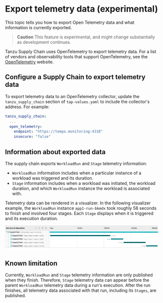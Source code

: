 # Export telemetry data (experimental)

This topic tells you how to export Open Telemetry data and what information is currently exported.

> **Caution** This feature is experimental, and might change substantially as development continues.

Tanzu Supply Chain uses OpenTelemetry to export telemetry data. For a list of vendors and
observability tools that support OpenTelemetry, see the [OpenTelemetry](https://opentelemetry.io/)
website.

## <a id="config"></a> Configure a Supply Chain to export telemetry data

To export telemetry data to an OpenTelemetry collector, update the `tanzu_supply_chain` section of
`tap-values.yaml` to include the collector's address. For example:

```yaml
tanzu_supply_chain:
  ...
  open_telemetry:
    endpoint: "https://tempo.monitoring:4318"
    insecure: "false"
```

## <a id="info-about-exp-data"></a> Information about exported data

The supply chain exports `WorkloadRun` and `Stage` telemetry information:

- `WorkloadRun` information includes when a particular instance of a workload was triggered and its
  duration.
- `Stage` information includes when a workload was initiated, the workload duration, and which
  `WorkloadRun` instance the workload is associated with.

Telemetry data can be rendered in a visualizer. In the following visualizer example, the
`WorkloadRun` instance `app1-run-bkmdx` took roughly 58 seconds to finish and involved four stages.
Each `Stage` displays when it is triggered and its execution duration.

![Visualizer example, which shows different stage durations for different Workload Run instances.](images/otel-example.png)

## <a id="known-limit"></a> Known limitation

Currently, `WorkloadRun` and `Stage` telemetry information are only published when they finish.
Therefore, `Stage` telemetry data can appear before the parent `WorkloadRun` telemetry data during a
run's execution. After the run finishes, all telemetry data associated with that run, including its
`Stages`, are published.
